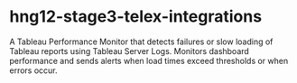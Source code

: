 # hng12-stage3-telex-integrations
A Tableau Performance Monitor that detects failures or slow loading of Tableau reports using Tableau Server Logs. Monitors dashboard performance and sends alerts when load times exceed thresholds or when errors occur.

